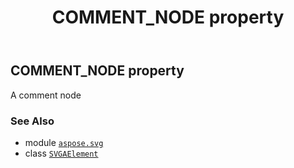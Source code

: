 ﻿---
title: COMMENT_NODE property
second_title: Aspose.SVG for Python via .NET API References
description: 
type: docs
weight: 470
url: /python-net/aspose.svg/svgaelement/comment_node/
is_root: false
---

## COMMENT_NODE property


A comment node

### See Also
* module [`aspose.svg`](../../)
* class [`SVGAElement`](/svg/python-net/aspose.svg/svgaelement)
